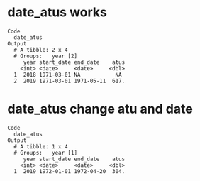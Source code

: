 # date_atus works

    Code
      date_atus
    Output
      # A tibble: 2 x 4
      # Groups:   year [2]
         year start_date end_date    atus
        <int> <date>     <date>     <dbl>
      1  2018 1971-03-01 NA           NA 
      2  2019 1971-03-01 1971-05-11  617.

# date_atus change atu and date

    Code
      date_atus
    Output
      # A tibble: 1 x 4
      # Groups:   year [1]
         year start_date end_date    atus
        <int> <date>     <date>     <dbl>
      1  2019 1972-01-01 1972-04-20  304.

